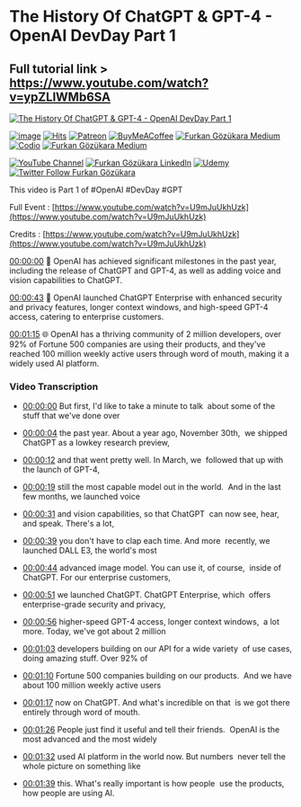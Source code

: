 # The History Of ChatGPT & GPT-4 - OpenAI DevDay Part 1

## Full tutorial link > https://www.youtube.com/watch?v=ypZLlWMb6SA

[![The History Of ChatGPT & GPT-4 - OpenAI DevDay Part 1](https://img.youtube.com/vi/ypZLlWMb6SA/sddefault.jpg)](https://www.youtube.com/watch?v=ypZLlWMb6SA "The History Of ChatGPT & GPT-4 - OpenAI DevDay Part 1")

[![image](https://img.shields.io/discord/772774097734074388?label=Discord&logo=discord)](https://discord.com/servers/software-engineering-courses-secourses-772774097734074388) [![Hits](https://hits.sh/github.com/FurkanGozukara/Stable-Diffusion/blob/main/Tutorials/The-History-Of-ChatGPT-and-GPT-4-OpenAI-DevDay-Part-1.md.svg?style=plastic&label=Hits%20Since%2025.08.27&labelColor=007ec6&logo=SECourses)](https://hits.sh/github.com/FurkanGozukara/Stable-Diffusion/blob/main/Tutorials/The-History-Of-ChatGPT-and-GPT-4-OpenAI-DevDay-Part-1.md)
[![Patreon](https://img.shields.io/badge/Patreon-Support%20Me-F2EB0E?style=for-the-badge&logo=patreon)](https://www.patreon.com/c/SECourses) [![BuyMeACoffee](https://img.shields.io/badge/Buy%20Me%20a%20Coffee-ffdd00?style=for-the-badge&logo=buy-me-a-coffee&logoColor=black)](https://www.buymeacoffee.com/DrFurkan) [![Furkan Gözükara Medium](https://img.shields.io/badge/Medium-Follow%20Me-800080?style=for-the-badge&logo=medium&logoColor=white)](https://medium.com/@furkangozukara) [![Codio](https://img.shields.io/static/v1?style=for-the-badge&message=Articles&color=4574E0&logo=Codio&logoColor=FFFFFF&label=CivitAI)](https://civitai.com/user/SECourses/articles) [![Furkan Gözükara Medium](https://img.shields.io/badge/DeviantArt-Follow%20Me-990000?style=for-the-badge&logo=deviantart&logoColor=white)](https://www.deviantart.com/monstermmorpg)

[![YouTube Channel](https://img.shields.io/badge/YouTube-SECourses-C50C0C?style=for-the-badge&logo=youtube)](https://www.youtube.com/SECourses)  [![Furkan Gözükara LinkedIn](https://img.shields.io/badge/LinkedIn-Follow%20Me-0077B5?style=for-the-badge&logo=linkedin&logoColor=white)](https://www.linkedin.com/in/furkangozukara/)   [![Udemy](https://img.shields.io/static/v1?style=for-the-badge&message=Stable%20Diffusion%20Course&color=A435F0&logo=Udemy&logoColor=FFFFFF&label=Udemy)](https://www.udemy.com/course/stable-diffusion-dreambooth-lora-zero-to-hero/?referralCode=E327407C9BDF0CEA8156) [![Twitter Follow Furkan Gözükara](https://img.shields.io/badge/Twitter-Follow%20Me-1DA1F2?style=for-the-badge&logo=twitter&logoColor=white)](https://twitter.com/GozukaraFurkan)


This video is Part 1 of #OpenAI #DevDay #GPT

Full Event : [https://www.youtube.com/watch?v=U9mJuUkhUzk](https://www.youtube.com/watch?v=U9mJuUkhUzk)

Credits : [https://www.youtube.com/watch?v=U9mJuUkhUzk](https://www.youtube.com/watch?v=U9mJuUkhUzk)

[00:00:00](https://youtu.be/ypZLlWMb6SA?t=0) 🚀 OpenAI has achieved significant milestones in the past year, including the release of ChatGPT and GPT-4, as well as adding voice and vision capabilities to ChatGPT.

[00:00:43](https://youtu.be/ypZLlWMb6SA?t=43) 🔐 OpenAI launched ChatGPT Enterprise with enhanced security and privacy features, longer context windows, and high-speed GPT-4 access, catering to enterprise customers.

[00:01:15](https://youtu.be/ypZLlWMb6SA?t=75) 🌐 OpenAI has a thriving community of 2 million developers, over 92% of Fortune 500 companies are using their products, and they've reached 100 million weekly active users through word of mouth, making it a widely used AI platform.



### Video Transcription


- [00:00:00](https://www.youtube.com/watch?v=ypZLlWMb6SA&t=0) But first, I'd like to take a minute to talk&nbsp; about some of the stuff that we've done over&nbsp;&nbsp;

- [00:00:04](https://www.youtube.com/watch?v=ypZLlWMb6SA&t=4) the past year. About a year ago, November 30th,&nbsp; we shipped ChatGPT as a lowkey research preview,&nbsp;&nbsp;

- [00:00:12](https://www.youtube.com/watch?v=ypZLlWMb6SA&t=12) and that went pretty well. In March, we&nbsp; followed that up with the launch of GPT-4,&nbsp;&nbsp;

- [00:00:19](https://www.youtube.com/watch?v=ypZLlWMb6SA&t=19) still the most capable model out in the world.&nbsp; And in the last few months, we launched voice&nbsp;&nbsp;

- [00:00:31](https://www.youtube.com/watch?v=ypZLlWMb6SA&t=31) and vision capabilities, so that ChatGPT&nbsp; can now see, hear, and speak. There's a lot,&nbsp;&nbsp;

- [00:00:39](https://www.youtube.com/watch?v=ypZLlWMb6SA&t=39) you don't have to clap each time. And more&nbsp; recently, we launched DALL E3, the world's most&nbsp;&nbsp;

- [00:00:44](https://www.youtube.com/watch?v=ypZLlWMb6SA&t=44) advanced image model. You can use it, of course,&nbsp; inside of ChatGPT. For our enterprise customers,&nbsp;&nbsp;

- [00:00:51](https://www.youtube.com/watch?v=ypZLlWMb6SA&t=51) we launched ChatGPT. ChatGPT Enterprise, which&nbsp; offers enterprise-grade security and privacy,&nbsp;&nbsp;

- [00:00:56](https://www.youtube.com/watch?v=ypZLlWMb6SA&t=56) higher-speed GPT-4 access, longer context windows,&nbsp; a lot more. Today, we've got about 2 million&nbsp;&nbsp;

- [00:01:03](https://www.youtube.com/watch?v=ypZLlWMb6SA&t=63) developers building on our API for a wide variety&nbsp; of use cases, doing amazing stuff. Over 92% of&nbsp;&nbsp;

- [00:01:10](https://www.youtube.com/watch?v=ypZLlWMb6SA&t=70) Fortune 500 companies building on our products.&nbsp; And we have about 100 million weekly active users&nbsp;&nbsp;

- [00:01:17](https://www.youtube.com/watch?v=ypZLlWMb6SA&t=77) now on ChatGPT. And what's incredible on that&nbsp; is we got there entirely through word of mouth.&nbsp;&nbsp;

- [00:01:26](https://www.youtube.com/watch?v=ypZLlWMb6SA&t=86) People just find it useful and tell their friends.&nbsp; OpenAI is the most advanced and the most widely&nbsp;&nbsp;

- [00:01:32](https://www.youtube.com/watch?v=ypZLlWMb6SA&t=92) used AI platform in the world now. But numbers&nbsp; never tell the whole picture on something like&nbsp;&nbsp;

- [00:01:39](https://www.youtube.com/watch?v=ypZLlWMb6SA&t=99) this. What's really important is how people&nbsp; use the products, how people are using AI.
